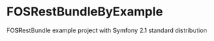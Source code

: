 FOSRestBundleByExample
======================

FOSRestBundle example project with Symfony 2.1 standard distribution